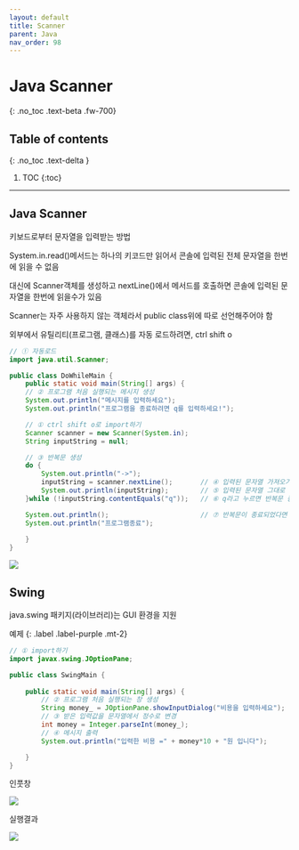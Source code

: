 ```yaml
---
layout: default
title: Scanner
parent: Java
nav_order: 98
---
```


# Java Scanner
{: .no_toc .text-beta .fw-700}

## Table of contents
{: .no_toc .text-delta }

1. TOC
{:toc}

---

## Java Scanner

키보드로부터 문자열을 입력받는 방법

System.in.read()메서드는 하나의 키코드만 읽어서 콘솔에 입력된 전체 문자열을 한번에 읽을 수 없음

대신에 Scanner객체를 생성하고 nextLine()에서 메서드를 호출하면 콘솔에 입력된 문자열을 한번에 읽을수가 있음

Scanner는 자주 사용하지 않는 객체라서 public class위에 따로 선언해주어야 함

외부에서 유틸리티(프로그램, 클래스)를 자동 로드하려면, ctrl shift o

```java
// ① 자동로드
import java.util.Scanner;

public class DoWhileMain {
	public static void main(String[] args) {
    // ② 프로그램 처음 실행되는 메시지 생성
    System.out.println("메시지를 입력하세요");
    System.out.println("프로그램을 종료하려면 q를 입력하세요!");

    // ① ctrl shift o로 import하기
    Scanner scanner = new Scanner(System.in);
    String inputString = null;

    // ③ 반복문 생성
    do {
        System.out.println("->");               
        inputString = scanner.nextLine();       // ④ 입력된 문자열 가져오기
        System.out.println(inputString);        // ⑤ 입력된 문자열 그대로 출력
    }while (!inputString.contentEquals("q"));   // ⑥ q라고 누르면 반복문 종료

    System.out.println();                       // ⑦ 반복문이 종료되었다면 실행되는 명령문
    System.out.println("프로그램종료");
    
    }
}
```

![](https://gekdev.github.io/docs/java/example/scanner.jpg)

## Swing

java.swing 패키지(라이브러리)는 GUI 환경을 지원

예제
{: .label .label-purple .mt-2}
```java
// ① import하기
import javax.swing.JOptionPane;

public class SwingMain {
	
    public static void main(String[] args) {
        // ② 프로그램 처음 실행되는 창 생성
        String money_ = JOptionPane.showInputDialog("비용을 입력하세요");
        // ③ 받은 입력값을 문자열에서 정수로 변경
        int money = Integer.parseInt(money_);
        // ④ 메시지 출력
        System.out.println("입력한 비용 =" + money*10 + "원 입니다");

    }
}
```

인풋창

![](https://gekdev.github.io/docs/java/example/swing1.jpg)

실행결과

![](https://gekdev.github.io/docs/java/example/swing2.jpg)

